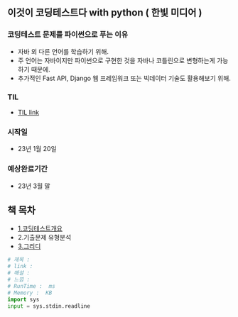 ## 이것이 코딩테스트다 with python ( 한빛 미디어 )

### 코딩테스트 문제를 파이썬으로 푸는 이유

- 자바 외 다른 언어를 학습하기 위해.
- 주 언어는 자바이지만 파이썬으로 구현한 것을 자바나 코틀린으로 변형하는게 가능하기 때문에.
- 추가적인 Fast API, Django 웹 프레임워크 또는 빅데이터 기술도 활용해보기 위해.

### TIL

- [TIL link](/TIL.md)

### 시작일

- 23년 1월 20일

### 예상완료기간

- 23년 3월 말

## 책 목차

- [1.코딩테스트개요](/1_%EC%BD%94%EB%94%A9%ED%85%8C%EC%8A%A4%ED%8A%B8%EA%B0%9C%EC%9A%94/)
- 2.기출문제 유형분석
- [3.그리디](/3_%EA%B7%B8%EB%A6%AC%EB%94%94/)

```python
# 제목 :
# link :
# 해설 :
# 느낌 :
# RunTime :  ms
# Memory :  KB
import sys
input = sys.stdin.readline
```
